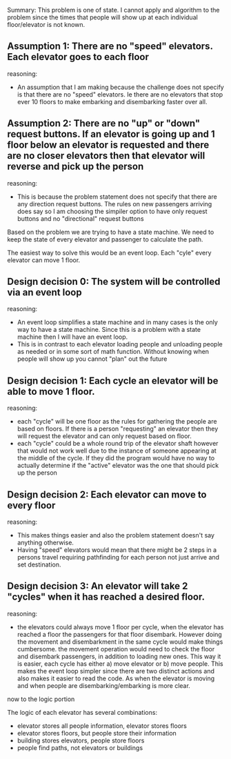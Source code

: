 Summary: This problem is one of state. I cannot apply and algorithm to the problem since the times that people will show up at each individual floor/elevator is not known.


## Assumption 1: There are no "speed" elevators. Each elevator goes to each floor
reasoning:
 - An assumption that I am making because the challenge does not specify is that there are no "speed" elevators. Ie there are no elevators that stop ever 10 floors to make embarking and disembarking faster over all. 

## Assumption 2: There are no "up" or "down" request buttons. If an elevator is going up and 1 floor below an elevator is requested and there are no closer elevators then that elevator will reverse and pick up the person
reasoning:
 - This is because the problem statement does not specify that there are any direction request buttons. The rules on new passengers arriving does say so I am choosing the simpiler option to have only request buttons and no "directional" request buttons


Based on the problem we are trying to have a state machine. We need to keep the state of every elevator and passenger to calculate the path.

The easiest way to solve this would be an event loop. Each "cyle" every elevator can move 1 floor. 

## Design decision 0: The system will be controlled via an event loop

reasoning: 
 - An event loop simplifies a state machine and in many cases is the only way to have a state machine. Since this is a problem with a state machine then I will have an event loop. 
 - This is in contrast to each elevator loading people and unloading people as needed or in some sort of math function. Without knowing when people will show up you cannot "plan" out the future

## Design decision 1: Each cycle an elevator will be able to move 1 floor.
reasoning:
 - each "cycle" will be one floor as the rules for gathering the people are based on floors. If there is a person "requesting" an elevator then they will request the elevator and can only request based on floor.
 - each "cycle" could be a whole round trip of the elevator shaft however that would not work well due to the instance of someone appearing at the middle of the cycle. If they did the program would have no way to actually determine if the "active" elevator was the one that should pick up the person

## Design decision 2: Each elevator can move to every floor
reasoning:
 - This makes things easier and also the problem statement doesn't say anything otherwise.
 - Having "speed" elevators would mean that there might be 2 steps in a persons travel requiring pathfinding for each person not just arrive and set destination.

## Design decision 3: An elevator will take 2 "cycles" when it has reached a desired floor.
reasoning:
 - the elevators could always move 1 floor per cycle, when the elevator has reached a floor the passengers for that floor disembark. However doing the movement and disembarkment in the same cycle would make things cumbersome. the movement operation would need to check the floor and disembark passengers, in addition to loading new ones. This way it is easier, each cycle has either a) move elevator or b) move people. This makes the event loop simpler since there are two distinct actions and also makes it easier to read the code. As when the elevator is moving and when people are disembarking/embarking is more clear.


now to the logic portion

The logic of each elevator has several combinations:

 - elevator stores all people information, elevator stores floors
 - elevator stores floors, but people store their information
 - building stores elevators, people store floors
 - people find paths, not elevators or buildings
